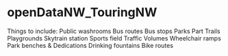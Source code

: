 # openDataNW_TouringNW

Things to include:
Public washrooms
Bus routes
Bus stops
Parks
Part Trails
Playgrounds
Skytrain station
Sports field
Traffic Volumes
Wheelchair ramps
Park benches & Dedications
Drinking fountains
Bike routes
